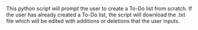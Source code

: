 This python script will prompt the user to create a To-Do list from scratch.
If the user has already created a To-Do list, the script will download the .txt file which will be edited with additions or deletions that the user inputs.
